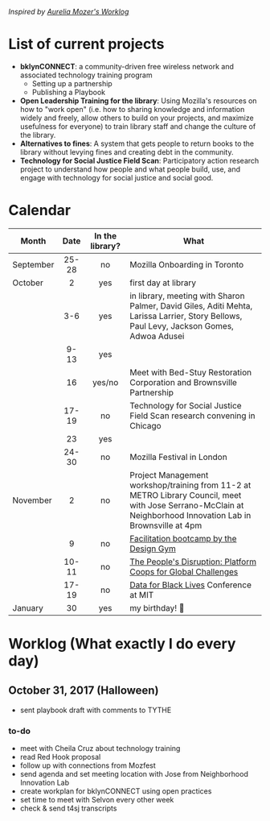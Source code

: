 _Inspired by [Aurelia Mozer's Worklog](https://github.com/auremoser/mozsci/blob/master/log/worklog.md)_

# List of current projects 
- **bklynCONNECT**: a community-driven free wireless network and associated technology training program
	- Setting up a partnership
	- Publishing a Playbook
- **Open Leadership Training for the library**: Using Mozilla's resources on how to "work open" (i.e. how to sharing knowledge and information widely and freely, allow others to build on your projects, and maximize  usefulness for everyone) to train library staff and change the culture of the library.
- **Alternatives to fines**: A system that gets people to return books to the library without levying fines and creating debt in the community.
- **Technology for Social Justice Field Scan**: Participatory action research project to understand how people and what people build, use, and engage with technology for social justice and social good.

# Calendar
| Month | Date | In the library? | What |
| --------- | :-----------: |:---------------:| ----|
| September | 25-28 | no | Mozilla Onboarding in Toronto |
| October | 2 | yes | first day at library |
| | 3-6 | yes | in library, meeting with Sharon Palmer, David Giles, Aditi Mehta, Larissa Larrier, Story Bellows, Paul Levy, Jackson Gomes, Adwoa Adusei |
| | 9-13| yes | |
| | 16 | yes/no | Meet with Bed-Stuy Restoration Corporation and Brownsville Partnership|
| | 17-19 | no | Technology for Social Justice Field Scan research convening in Chicago |
| | 23 | yes | |
| | 24-30 | no | Mozilla Festival in London |
| November | 2 | no | Project Management workshop/training from 11-2 at METRO Library Council, meet with Jose Serrano-McClain at Neighborhood Innovation Lab in Brownsville at 4pm |
| | 9 | no | [Facilitation bootcamp by the Design Gym](http://www.thedesigngym.com/event/facilitation-bootcamp-29/) |
| | 10-11| no | [The People's Disruption: Platform Coops for Global Challenges](https://platform.coop/2017)| | 15-17 | no | [Nonprofit Software Development Summit in Oakland, CA](https://www.eventbrite.com/e/2017-nonprofit-software-development-summit-tickets-32739247972) |
| | 17-19 | no | [Data for Black Lives](http://d4bl.org/conference.html) Conference at MIT |  
| January | 30 | yes | my birthday! 🎉|

# Worklog (What exactly I do every day)

## October 31, 2017 (Halloween)
- sent playbook draft with comments to TYTHE

### to-do
- meet with Cheila Cruz about technology training
- read Red Hook proposal
- follow up with connections from Mozfest
- send agenda and set meeting location with Jose from Neighborhood Innovation Lab
- create workplan for bklynCONNECT using open practices
- set time to meet with Selvon every other week
- check & send t4sj transcripts